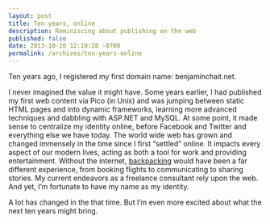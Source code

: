 ```yaml
---
layout: post
title: Ten years, online
description: Reminiscing about publishing on the web
published: false
date: 2013-10-26 12:10:28 -0700
permalink: /archives/ten-years-online
---
```

Ten years ago, I registered my first domain name: benjaminchait.net.

I never imagined the value it might have. Some years earlier, I had published my first web content via Pico (in Unix) and was jumping between static HTML pages and into dynamic frameworks, learning more advanced techniques and dabbling with ASP.NET and MySQL. At some point, it made sense to centralize my identity online, before Facebook and Twitter and everything else we have today. The world wide web has grown and changed immensely in the time since I first “settled” online. It impacts every aspect of our modern lives, acting as both a tool for work and providing entertainment. Without the internet, [backpacking][1] would have been a far different experience, from booking flights to communicating to sharing stories. My current endeavors as a freelance consultant rely upon the web. And yet, I’m fortunate to have my name as my identity.

A lot has changed in the that time. But I’m even more excited about what the next ten years might bring.

[1]: /archives/nine-months
